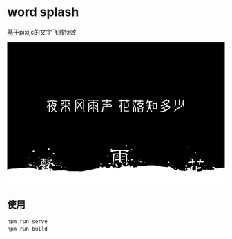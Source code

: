 # word splash
基于pixijs的文字飞溅特效


[![preview](https://raw.githubusercontent.com/imokya/word-splash/master/src/assets/cover.png)](https://github.com/imokya/word-splash)

## 使用

``` javascript
npm run serve
npm run build
```

